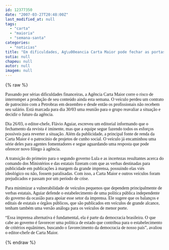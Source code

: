 ```yaml
---
id: 12377350
date: "2007-03-27T20:48:00Z"
last_modified_at: null
tags:
  - "carta"
  - "maioria"
  - "semana-santa"
categories:
  - "noticias"
title: "Em dificuldades, Ag\u00eancia Carta Maior pode fechar as portas esta semana"
sutia: null
chapeu: null
autor: null
imagem: null
---
```

{% raw %}
<p><P><FONT face=Verdana>Passando por sérias dificuldades financeiras, a Agência Carta Maior corre o risco de interromper a produção de seu conteúdo ainda esta semana. O veículo perdeu um contrato de patrocínio com a Petrobras em dezembro e desde então os profissionais não recebem seu salário. Está marcada para dia 30/03 uma reunião para o grupo reavaliar a situação e decidir o futuro da agência.</FONT></P></p>
<p><P><FONT face=Verdana>Dia 26/03, o editor-chefe, Flávio Aguiar, escreveu um editorial informando que o fechamento da revista é iminente, mas que a equipe segue fazendo todos os esforços possíveis para reverter a situação. Além da publicidade, a principal fonte de renda da Carta Maior é o patrocínio de projetos de cunho social. O veículo já encaminhou uma série deles para agentes fomentadores e segue aguardando uma resposta que pode oferecer novo fôlego à agência.</FONT></P></p>
<p><P><FONT face=Verdana>A transição do primeiro para o segundo governo Lula e as incertezas resultantes acerca do comando dos Ministérios e das estatais fizeram com que as verbas destinadas para publicidade em publicações à margem da grande imprensa, possuindo elas viés ideológico ou não, fossem paralisadas. Com isso, a Carta Maior e outros veículos foram prejudicados e passam por um período de crise.</FONT></P></p>
<p><P><FONT face=Verdana>Para minimizar a vulnerabilidade de veículos pequenos que dependem principalmente de verbas estatais, Aguiar defende o estabelecimento de uma política pública independente do governo da ocasião para apoiar esse setor da imprensa. Ele sugere que os balanços e editais de estatais e órgãos públicos, que são publicados em veículos de grande alcance, tenham também uma versão análoga para os veículos de menor porte.</FONT></P></p>
<p><P><FONT face=Verdana>“Essa imprensa alternativa é fundamental, ela é parte da democracia brasileira. O que cabe ao governo é favorecer uma política de estado que contribua para o estabelecimento de critérios equânimes, buscando o favorecimento da democracia de nosso país”, avaliou o editor-chefe de Carta Maior.</FONT></P> </p>
{% endraw %}